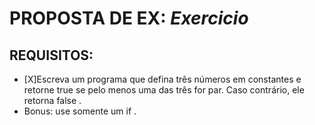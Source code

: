 # PROPOSTA DE EX: *Exercicio*
## REQUISITOS:

- [X]Escreva um programa que defina três números em constantes e retorne true se pelo menos uma das três for par. Caso contrário, ele retorna false .
- Bonus: use somente um if .